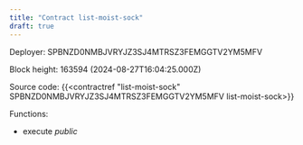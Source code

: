```yaml
---
title: "Contract list-moist-sock"
draft: true
---
```

Deployer: SPBNZD0NMBJVRYJZ3SJ4MTRSZ3FEMGGTV2YM5MFV


 



Block height: 163594 (2024-08-27T16:04:25.000Z)

Source code: {{<contractref "list-moist-sock" SPBNZD0NMBJVRYJZ3SJ4MTRSZ3FEMGGTV2YM5MFV list-moist-sock>}}

Functions:

* execute _public_
